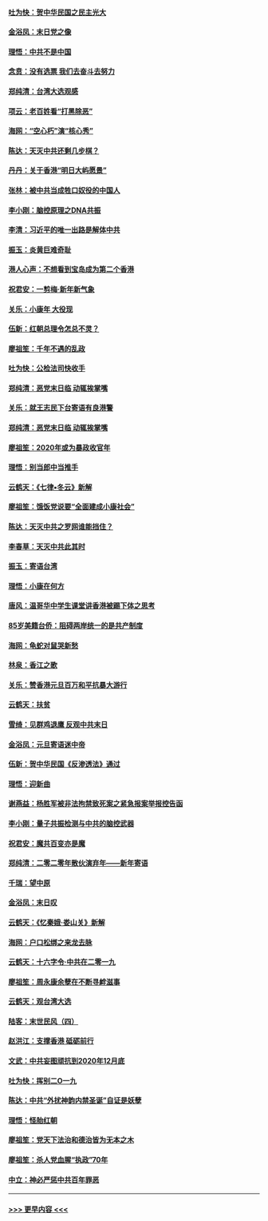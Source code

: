 #### [吐为快：贺中华民国之民主光大](../pages/nsc993/n11788618.md?t=01130931) 
#### [金浴凤：末日党之像](../pages/nsc993/n11787475.md?t=01130931) 
#### [理悟：中共不是中国](../pages/nsc993/n11787463.md?t=01130931) 
#### [念贲：没有选票  我们去奋斗去努力](../pages/nsc993/n11787398.md?t=01130931) 
#### [郑纯清：台湾大选观感](../pages/nsc993/n11786210.md?t=01130931) 
#### [项云：老百姓看“打黑除恶”](../pages/nsc993/n11785398.md?t=01130931) 
#### [海网：“空心朽”演“核心秀”](../pages/nsc993/n11783874.md?t=01130931) 
#### [陈达：天灭中共还剩几步棋？](../pages/nsc993/n11783719.md?t=01130931) 
#### [丹丹：关于香港“明日大屿愿景”](../pages/nsc993/n11783273.md?t=01130931) 
#### [张林：被中共当成牲口奴役的中国人](../pages/nsc993/n11782397.md?t=01130931) 
#### [李小刚：脑控原理之DNA共振](../pages/nsc993/n11780962.md?t=01130931) 
#### [李清：习近平的唯一出路是解体中共](../pages/nsc993/n11780866.md?t=01130931) 
#### [振玉：炎黄巨难奇耻](../pages/nsc993/n11779632.md?t=01130931) 
#### [港人心声：不想看到宝岛成为第二个香港](../pages/nsc993/n11778817.md?t=01130931) 
#### [祝君安：一剪梅‧新年新气象](../pages/nsc993/n11776340.md?t=01130931) 
#### [关乐：小康年 大役现](../pages/nsc993/n11774213.md?t=01130931) 
#### [伍新：红朝总理令怎总不灵？](../pages/nsc993/n11770813.md?t=01130931) 
#### [廖祖笙：千年不遇的乱政](../pages/nsc993/n11770373.md?t=01130931) 
#### [吐为快：公检法司快收手](../pages/nsc993/n11770359.md?t=01130931) 
#### [郑纯清：恶党末日临 动辄挨掌嘴](../pages/nsc993/n11769912.md?t=01130931) 
#### [关乐：就王志民下台寄语有良港警](../pages/nsc993/n11769903.md?t=01130931) 
#### [郑纯清：恶党末日临 动辄挨掌嘴](../pages/nsc993/n11769356.md?t=01130931) 
#### [廖祖笙：2020年或为暴政收官年](../pages/nsc993/n11768216.md?t=01130931) 
#### [理悟：别当郎中当推手](../pages/nsc993/n11768243.md?t=01130931) 
#### [云鹤天：《七律▪冬云》新解](../pages/nsc993/n11768204.md?t=01130931) 
#### [廖祖笙：饿饭党说要“全面建成小康社会”](../pages/nsc993/n11767482.md?t=01130931) 
#### [陈达：天灭中共之罗网谁能挡住？](../pages/nsc993/n11767465.md?t=01130931) 
#### [李春草：天灭中共此其时](../pages/nsc993/n11767452.md?t=01130931) 
#### [振玉：寄语台湾](../pages/nsc993/n11767432.md?t=01130931) 
#### [理悟：小康在何方](../pages/nsc993/n11767394.md?t=01130931) 
#### [唐风：温哥华中学生课堂讲香港被踢下体之思考](../pages/nsc993/n11766848.md?t=01130931) 
#### [85岁美籍台侨：阻碍两岸统一的是共产制度](../pages/nsc993/n11765043.md?t=01130931) 
#### [海网：龟蛇对鼠哭新愁](../pages/nsc993/n11764895.md?t=01130931) 
#### [林泉：香江之歌](../pages/nsc993/n11764415.md?t=01130931) 
#### [关乐：赞香港元旦百万和平抗暴大游行](../pages/nsc993/n11764382.md?t=01130931) 
#### [云鹤天：扶贫](../pages/nsc993/n11764245.md?t=01130931) 
#### [雪绮：见群鸡退鹰  反观中共末日](../pages/nsc993/n11762112.md?t=01130931) 
#### [金浴凤：元旦寄语迷中帝](../pages/nsc993/n11761788.md?t=01130931) 
#### [伍新：贺中华民国《反渗透法》通过](../pages/nsc993/n11761994.md?t=01130931) 
#### [理悟：迎新曲](../pages/nsc993/n11761152.md?t=01130931) 
#### [谢燕益：杨胜军被非法拘禁致死案之紧急报案举报控告函](../pages/nsc993/n11756134.md?t=01130931) 
#### [李小刚：量子共振检测与中共的脑控武器](../pages/nsc993/n11754518.md?t=01130931) 
#### [祝君安：魔共百变亦是魔](../pages/nsc993/n11754469.md?t=01130931) 
#### [郑纯清：二零二零年散伙演弃年——新年寄语](../pages/nsc993/n11754195.md?t=01130931) 
#### [千瑞：望中原](../pages/nsc993/n11754159.md?t=01130931) 
#### [金浴凤：末日叹](../pages/nsc993/n11752359.md?t=01130931) 
#### [云鹤天：《忆秦娥‧娄山关》新解](../pages/nsc993/n11752348.md?t=01130931) 
#### [海网：户口松绑之来龙去脉](../pages/nsc993/n11752328.md?t=01130931) 
#### [云鹤天：十六字令‧中共在二零一九](../pages/nsc993/n11752305.md?t=01130931) 
#### [廖祖笙：周永康余孽在不断寻衅滋事](../pages/nsc993/n11751013.md?t=01130931) 
#### [云鹤天：观台湾大选](../pages/nsc993/n11751007.md?t=01130931) 
#### [陆客：末世民风（四）](../pages/nsc993/n11749203.md?t=01130931) 
#### [赵洪江：支撑香港 砥砺前行](../pages/nsc993/n11748482.md?t=01130931) 
#### [文武：中共妄图顽抗到2020年12月底](../pages/nsc993/n11748446.md?t=01130931) 
#### [吐为快：挥别二O一九](../pages/nsc993/n11748411.md?t=01130931) 
#### [陈达：中共“外扰神韵内禁圣诞”自证是妖孽](../pages/nsc993/n11748226.md?t=01130931) 
#### [理悟：怪胎红朝](../pages/nsc993/n11748206.md?t=01130931) 
#### [廖祖笙：党天下法治和德治皆为无本之木](../pages/nsc993/n11748135.md?t=01130931) 
#### [廖祖笙：杀人党血腥“执政”70年](../pages/nsc993/n11745144.md?t=01130931) 
#### [中立：神必严惩中共百年罪恶](../pages/nsc993/n11744970.md?t=01130931) 

----
#### [ >>> 更早内容 <<< ](../indexes/nsc993-earlier.md)
